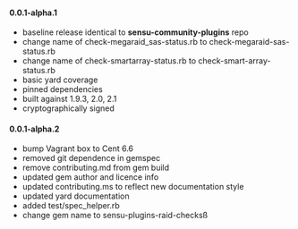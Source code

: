 #### 0.0.1-alpha.1

* baseline release identical to **sensu-community-plugins** repo
* change name of check-megaraid_sas-status.rb to check-megaraid-sas-status.rb
* change name of check-smartarray-status.rb to check-smart-array-status.rb
* basic yard coverage
* pinned dependencies
* built against 1.9.3, 2.0, 2.1
* cryptographically signed

#### 0.0.1-alpha.2

* bump Vagrant box to Cent 6.6
* removed git dependence in gemspec
* remove contributing.md from gem build
* updated gem author and licence info
* updated contributing.ms to reflect new documentation style
* updated yard documentation
* added test/spec_helper.rb
* change gem name to sensu-plugins-raid-checksß

